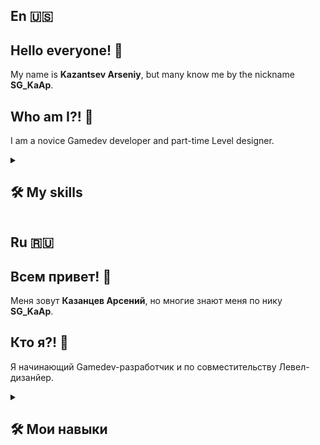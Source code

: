 ## En 🇺🇸
## Hello everyone! 👋
My name is **Kazantsev Arseniy**, but many know me by the nickname **SG_KaAp**.

## Who am I?! 🧐

I am a novice Gamedev developer and part-time Level designer.
<details> 
  <summary><h2>🛠️ My skills</h2></summary>
  <h3>👨‍💻 Programming languages</h3>

  <p>
    <a href="#"><img alt="CSharp" src="https://img.shields.io/badge/C%23-239120?style=for-the-badge&logo=c-sharp&logoColor=white"></a>
    <a href="#"><img alt=".Net" src="https://img.shields.io/badge/.NET-5C2D91?style=for-the-badge&logo=.net&logoColor=white"></a>
    <a href="#"><img alt="Python" src="https://img.shields.io/badge/Python-3776AB?style=for-the-badge&logo=python&logoColor=white"></a>
    <a href="#"><img alt="Lua" src="https://img.shields.io/badge/Lua-2C2D72?style=for-the-badge&logo=lua&logoColor=white"></a>
  </p>

  <h3>💿 Game engines</h3>

  <p>
    <a href="#"><img alt="Unity" src="https://img.shields.io/badge/Unity-black?style=for-the-badge&logo=unity&logoColor=white"></a>
    <a href="#"><img alt="UneralEngine" src="https://img.shields.io/badge/Unreal%20Engine-black?style=for-the-badge&logo=unrealengine&logoColor=white"></a>
    <a href="#"><img alt="SourceEngine" src="https://img.shields.io/badge/Source%20Engine-black?style=for-the-badge&logo=sourceengine&logoColor=orange"></a>
  </p>
  <h3>🧰 Tools</h3>

  <p>
    <a href="#"><img alt="Jetbrains" src="https://img.shields.io/badge/Jetbrains-black?style=for-the-badge&logo=jetbrains&logoColor=white"></a>
    <a href="#"><img alt="Photoshop" src="https://img.shields.io/badge/Photoshop-black?style=for-the-badge&logo=adobe-photoshop&logoColor=blue"></a>
    <a href="#"><img alt="Illustrator" src="https://img.shields.io/badge/Illustrator-black?style=for-the-badge&logo=adobe-illustrator&logoColor=orange"></a>
    <a href="#"><img alt="PremierePro" src="https://img.shields.io/badge/Premiere%20Pro-black?style=for-the-badge&logo=adobe-premiere-pro&logoColor=purple"></a>
  </p>
</details>

## Ru 🇷🇺
## Всем привет! 👋
Меня зовут **Казанцев Арсений**, но многие знают меня по нику **SG_KaAp**.

## Кто я?! 🧐

Я начинающий Gamedev-разработчик и по совместительству Левел-дизанйер.
<details> 
  <summary><h2>🛠️ Мои навыки</h2></summary>
  <h3>👨‍💻 Языки программирования</h3>

  <p>
    <a href="#"><img alt="CSharp" src="https://img.shields.io/badge/C%23-239120?style=for-the-badge&logo=c-sharp&logoColor=white"></a>
    <a href="#"><img alt=".Net" src="https://img.shields.io/badge/.NET-5C2D91?style=for-the-badge&logo=.net&logoColor=white"></a>
    <a href="#"><img alt="Python" src="https://img.shields.io/badge/Python-3776AB?style=for-the-badge&logo=python&logoColor=white"></a>
    <a href="#"><img alt="Lua" src="https://img.shields.io/badge/Lua-2C2D72?style=for-the-badge&logo=lua&logoColor=white"></a>
  </p>

  <h3>💿 Игровые движки</h3>

  <p>
    <a href="#"><img alt="Unity" src="https://img.shields.io/badge/Unity-black?style=for-the-badge&logo=unity&logoColor=white"></a>
    <a href="#"><img alt="UneralEngine" src="https://img.shields.io/badge/Unreal%20Engine-black?style=for-the-badge&logo=unrealengine&logoColor=white"></a>
    <a href="#"><img alt="SourceEngine" src="https://img.shields.io/badge/Source%20Engine-black?style=for-the-badge&logo=sourceengine&logoColor=orange"></a>
  </p>
  <h3>🧰 Инструменты</h3>

  <p>
    <a href="#"><img alt="Jetbrains" src="https://img.shields.io/badge/Jetbrains-black?style=for-the-badge&logo=jetbrains&logoColor=white"></a>
    <a href="#"><img alt="Photoshop" src="https://img.shields.io/badge/Photoshop-black?style=for-the-badge&logo=adobe-photoshop&logoColor=blue"></a>
    <a href="#"><img alt="Illustrator" src="https://img.shields.io/badge/Illustrator-black?style=for-the-badge&logo=adobe-illustrator&logoColor=orange"></a>
    <a href="#"><img alt="PremierePro" src="https://img.shields.io/badge/Premiere%20Pro-black?style=for-the-badge&logo=adobe-premiere-pro&logoColor=purple"></a>
  </p>
</details>
